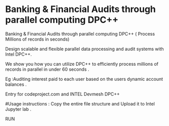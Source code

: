 # Banking & Financial Audits through parallel computing DPC++ 

Banking &amp; Financial Audits through parallel computing DPC++ ( Process Millions of records in seconds)

Design scalable and flexible  parallel data processing and audit systems with Intel DPC++.  

We show you how you can utilize DPC++  to  efficiently process millions of records in parallel in under 60 seconds .

Eg :Auditing interest  paid to each user based on the users dynamic account  balances . 


Entry for codeproject.com and INTEL Devmesh  DPC++



#Usage instructions :
Copy the entire file structure and Upload it to  Intel  Jupyter lab .

RUN 
